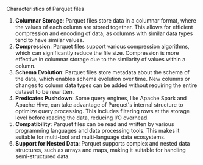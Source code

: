 Characteristics of Parquet files
1. **Columnar Storage**: Parquet files store data in a columnar format, where the values of each column are stored together. This allows for efficient compression and encoding of data, as columns with similar data types tend to have similar values.
2. **Compression**: Parquet files support various compression algorithms, which can significantly reduce the file size. Compression is more effective in columnar storage due to the similarity of values within a column.
3. **Schema Evolution**: Parquet files store metadata about the schema of the data, which enables schema evolution over time. New columns or changes to column data types can be added without requiring the entire dataset to be rewritten.
4. **Predicates Pushdown**: Some query engines, like Apache Spark and Apache Hive, can take advantage of Parquet's internal structure to optimize query processing. This includes filtering rows at the storage level before reading the data, reducing I/O overhead.
5. **Compatibility**: Parquet files can be read and written by various programming languages and data processing tools. This makes it suitable for multi-tool and multi-language data ecosystems.
6. **Support for Nested Data**: Parquet supports complex and nested data structures, such as arrays and maps, making it suitable for handling semi-structured data.